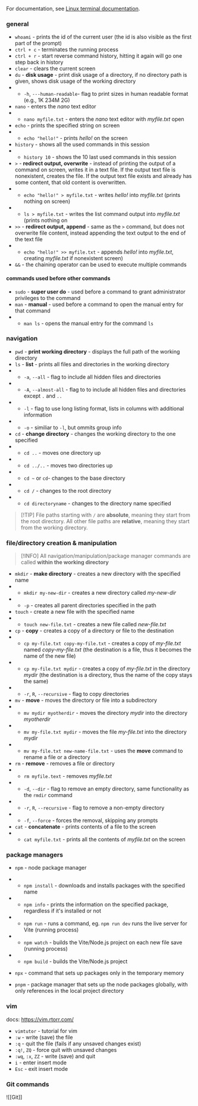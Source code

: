 For documentation, see [Linux terminal documentation](https://linuxcommand.org/lc3_man_page_index.php#text).

### general 

* `whoami` - prints the id of the current user (the id is also visible as the first part of the prompt)
* `ctrl + c` - terminates the running process
* `ctrl + r` - start reverse command history, hitting it again will go one step back in history
* `clear` - clears the current screen
* `du` - **disk usage** - print disk usage of a directory, if no directory path is given, shows disk usage of the working directory
* * `-h`, `---human-readable`- flag to print sizes in human readable format (e.g., 1K 234M 2G)
* `nano` - enters the *nano* text editor
* * `nano myfile.txt` - enters the *nano* text editor with *myfile.txt* open
* `echo` - prints the specified string on screen
* * `echo "hello!"` - prints *hello!* on the screen
* `history` - shows all the used commands in this session
* * `history 10` - shows the 10 last used commands in this session
* `>` - __redirect output, overwrite__ - instead of printing the output of a command on screen, writes it in a text file. If the output text file is nonexistent, creates the file. If the output text file exists and already has some content, that old content is overwritten.
* * `echo "hello!" > myfile.txt` - writes *hello!* into *myfile.txt* (prints nothing on screen)
* * `ls > myfile.txt` - writes the list command output into *myfile.txt* (prints nothing on 
*  `>>` - **redirect output, append** - same as the `>` command, but does not overwrite file content, instead appending the text output to the end of the text file
* * `echo "hello!" >> myfile.txt` - appends *hello!* into *myfile.txt*, creating *myfile.txt* if nonexistent screen)
* `&&` - the chaining operator can be used to execute multiple commands


#### commands used before other commands

* `sudo` - **super user do** - used before a command to grant administrator privileges to the command 
* `man` - **manual** - used before a command to open the manual entry for that command
* * `man ls` - opens the manual entry for the command `ls`


### navigation

* `pwd` - **print working directory** - displays the full path of the working directory
* `ls` - **list** - prints all files and directories in the working directory
*  *  `-a`, `--all` - flag to include all hidden files and directories
*  * `-A`, `--almost-all` - flag to to include all hidden files and directories except `.` and `..`
* * `-l` - flag to use long listing format, lists in columns with additional information
* * `-o` - similiar to `-l`, but ommits group info
* `cd` - **change directory** - changes the working directory to the one specified
* * `cd ..` - moves one directory up
* * `cd ../..` - moves two directories up
* * `cd ~` or `cd`- changes to the base directory 
* * `cd /` - changes to the root directory
* * `cd directoryname` - changes to the directory name specified

>[!TIP] File paths starting with `/` are **absolute**, meaning they start from the root directory. All other file paths are **relative**, meaning they start from the working directory.
>

### file/directory creation & manipulation

>[!INFO] All navigation/manipulation/package manager commands are called **within the working directory**

* `mkdir` - **make directory** - creates a new directory with the specified name
* * `mkdir my-new-dir` - creates a new directory called *my-new-dir*
* * `-p` - creates all parent directories specified in the path
* `touch` - create a new file with the specified name
* * `touch new-file.txt` - creates a new file called *new-file.txt*
* `cp` - **copy** - creates a copy of a directory or file to the destination
* * `cp my-file.txt copy-my-file.txt` - creates a copy of *my-file.txt* named *copy-my-file.txt* (the destination is a file, thus it becomes the name of the new file)
* * `cp my-file.txt mydir` - creates a copy of *my-file.txt* in the directory *mydir* (the destination is a directory, thus the name of the copy stays the same)
* * `-r`, `R`, `--recursive` - flag to copy directories
* `mv` - **move** - moves the directory or file into a subdirectory
* * `mv mydir myotherdir` - moves the directory *mydir* into the directory *myotherdir*
* * `mv my-file.txt mydir` - moves the file *my-file.txt* into the directory *mydir*
* * `mv my-file.txt new-name-file.txt` - uses the **move** command to rename a file or a directory
* `rm` - **remove** - removes a file or directory
* * `rm myfile.text` - removes *myfile.txt*
* * `-d`, `--dir` - flag to remove an empty directory, same functionality as the `rmdir` command
* * `-r`, `R`, `--recursive` - flag to remove a non-empty directory
* * `-f`,  `--force` - forces the removal, skipping any prompts
* `cat` - **concatenate** - prints contents of a file to the screen
* * `cat myfile.txt` - prints all the contents of *myfile.txt* on the screen

### package managers
* `npm` - node package manager
* - `npm install` - downloads and installs packages with the specified name
* - `npm info` - prints the information on the specified package, regardless if it's installed or not
* - `npm run` - runs a command, eg. `npm run dev` runs the live server for Vite (running process)
* - `npm watch` - builds the Vite/Node.js project on each new file save (running process)
* - `npm build` - builds the Vite/Node.js project

* `npx` - command that sets up packages only in the temporary memory

* `pnpm` - package manager that sets up the node packages globally, with only references in the local project directory

### vim

docs: https://vim.rtorr.com/
- `vimtutor` - tutorial for vim
- `:w` - write (save) the file
- `:q` - quit the file (fails if any unsaved changes exist)
- `:q!`, `ZQ` - force quit with unsaved changes 
-  `:wq`, `:x`, `ZZ` - write (save) and quit
- `i` - enter insert mode
- `Esc` - exit insert mode



### Git commands
![[Git]]